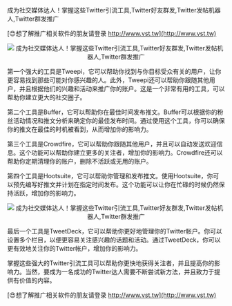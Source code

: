 成为社交媒体达人！掌握这些Twitter引流工具,Twitter好友群发,Twitter发帖机器人,Twitter群发推广

[😍想了解推广相关软件的朋友请登录 http://www.vst.tw](http://www.vst.tw)

 <center><img src="https://vst.tw/MP4/tuiguang/png/2.png" alt="成为社交媒体达人！掌握这些Twitter引流工具,Twitter好友群发,Twitter发帖机器人,Twitter群发推广"></center>

第一个强大的工具是Tweepi，它可以帮助你找到与你目标受众有关的用户，让你更容易找到那些可能对你感兴趣的人。此外，Tweepi还可以帮助你跟随其他用户，并且根据他们的兴趣和活动来推广你的账户。这是一个非常有用的工具，可以帮助你建立更大的社交圈子。

第二个工具是Buffer，它可以帮助你在最佳时间发布推文。Buffer可以根据你的粉丝活动情况和推文分析来确定你的最佳发布时间。通过使用这个工具，你可以确保你的推文在最佳的时机被看到，从而增加你的影响力。

第三个工具是Crowdfire，它可以帮助你跟随其他用户，并且可以自动发送欢迎信息。这个功能可以帮助你建立更多的关注者，增加你的影响力。Crowdfire还可以帮助你定期清理你的账户，删除不活跃或无用的账户。

第四个工具是Hootsuite，它可以帮助你管理和发布推文。使用Hootsuite，你可以预先编写好推文并计划在指定时间发布。这个功能可以让你在忙碌的时候仍然保持活跃，增加你的影响力。

 <center><img src="https://vst.tw/MP4/tuiguang/png/1.png" alt="成为社交媒体达人！掌握这些Twitter引流工具,Twitter好友群发,Twitter发帖机器人,Twitter群发推广"></center>

最后一个工具是TweetDeck，它可以帮助你更好地管理你的Twitter帐户。你可以设置多个栏目，以便更容易关注感兴趣的话题和活动。通过TweetDeck，你可以更有效地关注你的Twitter帐户，增加你的影响力。

掌握这些强大的Twitter引流工具可以帮助你更快地获得关注者，并且提高你的影响力。当然，要成为一名成功的Twitter达人需要不断尝试新方法，并且致力于提供有价值的内容。

[😍想了解推广相关软件的朋友请登录 http://www.vst.tw](http://www.vst.tw)



